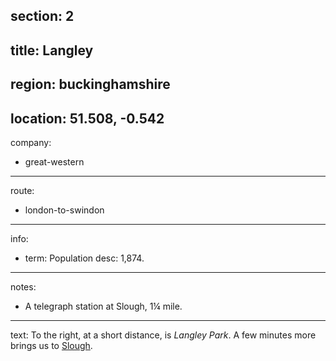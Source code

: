 section: 2
----
title: Langley
----
region: buckinghamshire
----
location: 51.508, -0.542
----
company:
- great-western
----
route:
- london-to-swindon
----
info:
- term: Population
  desc: 1,874.
----
notes:
- A telegraph station at Slough, 1¼ mile.
----
text: To the right, at a short distance, is *Langley Park*. A few minutes more brings us to [Slough](/stations/slough).
